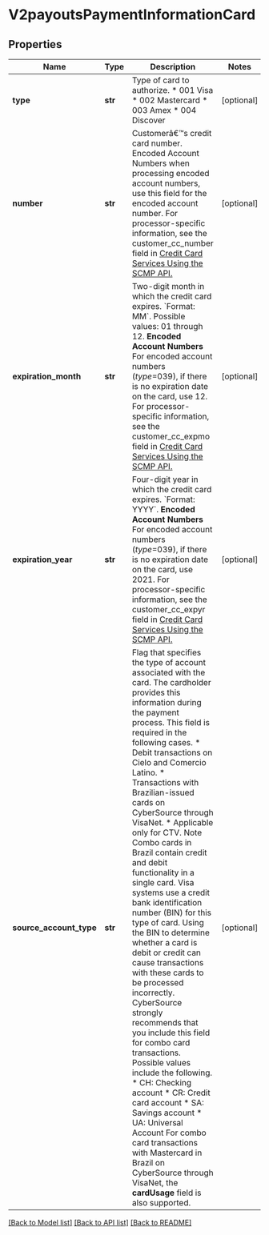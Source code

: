 # V2payoutsPaymentInformationCard

## Properties
Name | Type | Description | Notes
------------ | ------------- | ------------- | -------------
**type** | **str** | Type of card to authorize. * 001 Visa * 002 Mastercard * 003 Amex * 004 Discover  | [optional] 
**number** | **str** | Customerâ€™s credit card number. Encoded Account Numbers when processing encoded account numbers, use this field for the encoded account number.  For processor-specific information, see the customer_cc_number field in [Credit Card Services Using the SCMP API.](http://apps.cybersource.com/library/documentation/dev_guides/CC_Svcs_SCMP_API/html)  | [optional] 
**expiration_month** | **str** | Two-digit month in which the credit card expires. &#x60;Format: MM&#x60;. Possible values: 01 through 12.  **Encoded Account Numbers**  For encoded account numbers (_type_&#x3D;039), if there is no expiration date on the card, use 12.  For processor-specific information, see the customer_cc_expmo field in [Credit Card Services Using the SCMP API.](http://apps.cybersource.com/library/documentation/dev_guides/CC_Svcs_SCMP_API/html)  | [optional] 
**expiration_year** | **str** | Four-digit year in which the credit card expires. &#x60;Format: YYYY&#x60;.  **Encoded Account Numbers**  For encoded account numbers (_type_&#x3D;039), if there is no expiration date on the card, use 2021.  For processor-specific information, see the customer_cc_expyr field in [Credit Card Services Using the SCMP API.](http://apps.cybersource.com/library/documentation/dev_guides/CC_Svcs_SCMP_API/html)  | [optional] 
**source_account_type** | **str** | Flag that specifies the type of account associated with the card. The cardholder provides this information during the payment process. This field is required in the following cases.   * Debit transactions on Cielo and Comercio Latino.   * Transactions with Brazilian-issued cards on CyberSource through VisaNet.   * Applicable only for CTV.        Note   Combo cards in Brazil contain credit and debit functionality in a single card. Visa systems use a credit bank identification number (BIN) for this type of card.    Using the BIN to determine whether a card is debit or credit can cause transactions with these cards to be processed incorrectly. CyberSource strongly recommends that you include this field for combo card transactions.   Possible values include the following.   * CH: Checking account   * CR: Credit card account   * SA: Savings account   * UA: Universal Account   For combo card transactions with Mastercard in Brazil on CyberSource through VisaNet, the **cardUsage** field is also supported.  | [optional] 

[[Back to Model list]](../README.md#documentation-for-models) [[Back to API list]](../README.md#documentation-for-api-endpoints) [[Back to README]](../README.md)


